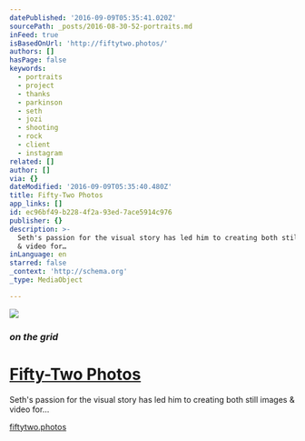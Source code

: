 ```yaml
---
datePublished: '2016-09-09T05:35:41.020Z'
sourcePath: _posts/2016-08-30-52-portraits.md
inFeed: true
isBasedOnUrl: 'http://fiftytwo.photos/'
authors: []
hasPage: false
keywords:
  - portraits
  - project
  - thanks
  - parkinson
  - seth
  - jozi
  - shooting
  - rock
  - client
  - instagram
related: []
author: []
via: {}
dateModified: '2016-09-09T05:35:40.480Z'
title: Fifty-Two Photos
app_links: []
id: ec96bf49-b228-4f2a-93ed-7ace5914c976
publisher: {}
description: >-
  Seth's passion for the visual story has led him to creating both still images
  & video for…
inLanguage: en
starred: false
_context: 'http://schema.org'
_type: MediaObject

---
```

![](https://the-grid-user-content.s3-us-west-2.amazonaws.com/8324d081-79fb-4e5e-b118-a2ce55803ded.png)

### _on the grid_

# [Fifty-Two Photos][0]

Seth's passion for the visual story has led him to creating both still images & video for...

[fiftytwo.photos][1]

[0]: http://fiftytwo.photos/ "Fifty Two Photos"
[1]: http://fiftytwo.photos/